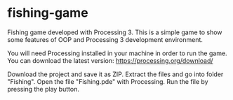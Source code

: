 # fishing-game
Fishing game developed with Processing 3.
This is a simple game to show some features of OOP and Processing 3 development environment.

You will need Processing installed in your machine in order to run the game.
You can download the latest version:
https://processing.org/download/

Download the project and save it as ZIP. Extract the files and go into folder "Fishing". Open the file "Fishing.pde" with Processing. Run the file by pressing the play button.  

